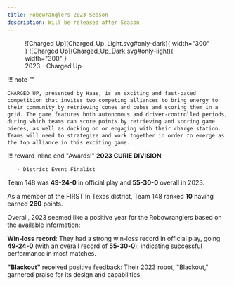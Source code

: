 ```yaml
---
title: Robowranglers 2023 Season
description: Will be released after Season
---
```

<figure markdown>
  ![Charged Up](Charged_Up_Light.svg#only-dark){ width="300" }
  ![Charged Up](Charged_Up_Dark.svg#only-light){ width="300" }
  <figcaption>2023 - Charged Up</figcaption>
</figure>

!!! note ""

    CHARGED UP, presented by Haas, is an exciting and fast-paced competition that invites two competing alliances to bring energy to their community by retrieving cones and cubes and scoring them in a grid. The game features both autonomous and driver-controlled periods, during which teams can score points by retrieving and scoring game pieces, as well as docking on or engaging with their charge station. Teams will need to strategize and work together in order to emerge as the top alliance in this exciting game.

!!! reward inline end "Awards!"
    **2023 CURIE DIVISION**
  
       - District Event Finalist

Team 148 was **49-24-0** in official play and **55-30-0** overall in 2023.

As a member of the FIRST In Texas district, Team 148 ranked **10** having earned **260** points.


Overall, 2023 seemed like a positive year for the Robowranglers based on the available information:

**Win-loss record**: They had a strong win-loss record in official play, going **49-24-0** (with an overall record of **55-30-0**), indicating successful performance in most matches.

**"Blackout"** received positive feedback: Their 2023 robot, "Blackout," garnered praise for its design and capabilities.
